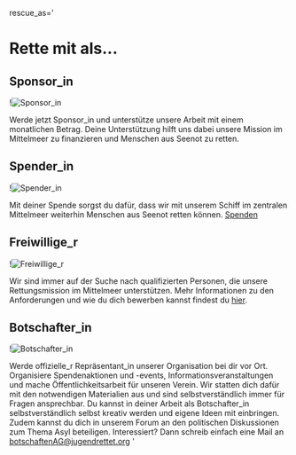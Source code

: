 rescue_as='
# Rette mit als...

## Sponsor_in

!![Sponsor_in](../f/images/new/rescue_sponsor.jpg)

Werde jetzt Sponsor_in und unterstütze unsere Arbeit mit einem monatlichen Betrag. Deine Unterstützung hilft uns dabei unsere Mission im Mittelmeer zu finanzieren und Menschen aus Seenot zu retten.

## Spender_in

!![Spender_in](../f/images/new/rescue_donor.jpg)

Mit deiner Spende sorgst du dafür, dass wir mit unserem Schiff im zentralen Mittelmeer weiterhin Menschen aus Seenot retten können.
[Spenden](./#donate)

## Freiwillige_r

!![Freiwillige_r](../f/images/new/rescue_helper.jpg)

Wir sind immer auf der Suche nach qualifizierten Personen, die unsere Rettungsmission im Mittelmeer unterstützen. Mehr Informationen zu den Anforderungen und wie du dich bewerben kannst findest du [hier](./crewing).

## Botschafter_in

!![Botschafter_in](../f/images/new/rescue_embassies.gif)

Werde offizielle_r Repräsentant_in unserer Organisation bei dir vor Ort. Organisiere Spendenaktionen und -events, Informationsveranstaltungen und mache Öffentlichkeitsarbeit für unseren Verein. Wir statten dich dafür mit den notwendigen Materialien aus und sind selbstverständlich immer für Fragen ansprechbar. Du kannst in deiner Arbeit als Botschafter_in selbstverständlich selbst kreativ werden und eigene Ideen mit einbringen. Zudem kannst du dich in unserem Forum an den politischen Diskussionen zum Thema Asyl beteiligen.
Interessiert? Dann schreib einfach eine Mail an [botschaftenAG@jugendrettet.org](mailto:botschaftenAG@jugendrettet.org)
'
